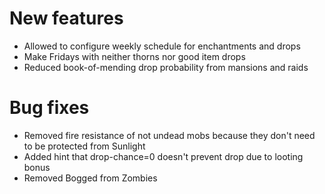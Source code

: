 # New features
* Allowed to configure weekly schedule for enchantments and drops
* Make Fridays with neither thorns nor good item drops
* Reduced book-of-mending drop probability from mansions and raids
# Bug fixes
* Removed fire resistance of not undead mobs because they don't need to be protected from Sunlight
* Added hint that drop-chance=0 doesn't prevent drop due to looting bonus
* Removed Bogged from Zombies